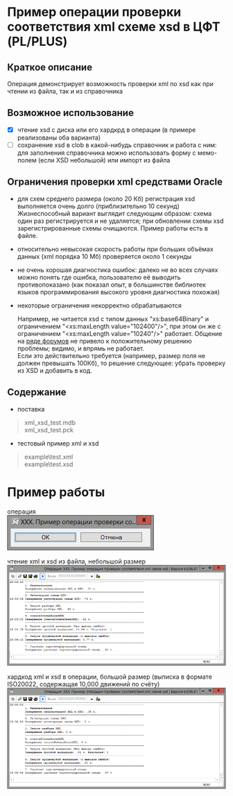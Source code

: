# Пример операции проверки соответствия xml схеме xsd в ЦФТ (PL/PLUS)

## Краткое описание
Операция демонстрирует возможность проверки xml по xsd как при чтении из файла, так и из справочника

## Возможное использование
- [X] чтение xsd с диска или его хардкрд в операции (в примере реализованы оба варианта)
- [ ] сохранение xsd в clob в какой-нибудь справочник и работа с ним: для заполнения справочника можно использовать форму с мемо-полем (если XSD небольшой) или импорт из файла

## Ограничения проверки xml средствами Oracle
 - для схем среднего размера (около 20 Кб) регистрация xsd выполняется очень долго (приблизительно 10 секунд)    
Жизнеспособный вариант выглядит следующим образом: схема один раз регистрируется и не удаляется; при обновлении схемы xsd зарегистрированные схемы очищаются. Пример работы есть в файле.
 - относительно невысокая скорость работы при больших объёмах данных (xml порядка 10 Мб) проверяется около 1 секунды
 - не очень хорошая диагностика ошибок: далеко не во всех случаях можно понять где ошибка, пользователю её выводить противопоказано (как показал опыт, в большинстве библиотек языков программирования высокого уровня диагностика похожая)
 - некоторые ограничения некорректно обрабатываются

    Например, не читается xsd с типом данных "xs:base64Binary" и ограничением "<xs:maxLength value="102400"/>", при этом он же с ограничением "<xs:maxLength value="10240"/>" работает. Общение на [ряде форумов](https://community.oracle.com/message/14573711#14573711) не привело к положительному решению проблемы; видимо, и впрямь не работает.    
	Если это действительно требуется (например, размер поля не должен превышать 100Кб), то решение следующее: убрать проверку из XSD и добавить в код.

## Содержание
 - поставка    
> xml_xsd_test.mdb   
> xml_xsd_test.pck

 - тестовый пример xml и xsd    
> example\test.xml    
> example\test.xsd    

# Пример работы
операция    
![Sample Screen](img/operation.png "Operation Validation Sample")

чтение xml и xsd из файла, небольшой размер    
![Sample Screen](img/example1.png "Small Validation Sample")

хардкод xml и xsd в операции, большой размер (выписка в формате ISO20022, содержащая 10,000 движений по счёту)   
![Sample Screen](img/example2.png "Big Validation Sample")